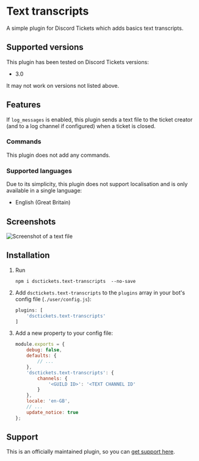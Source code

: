 # Text transcripts

A simple plugin for Discord Tickets which adds basics text transcripts.

## Supported versions

This plugin has been tested on Discord Tickets versions:

- 3.0

It may not work on versions not listed above.

## Features

If `log_messages` is enabled, this plugin sends a text file to the ticket creator (and to a log channel if configured) when a ticket is closed.

### Commands

This plugin does not add any commands.

### Supported languages

Due to its simplicity, this plugin does not support localisation and is only available in a single language:

- English (Great Britain)

## Screenshots

![Screenshot of a text file](https://static.eartharoid.me/sharex/21/08/Code_7ZkF4zEEeA.png "Screenshot of a text file")

## Installation

1. Run
   ```
   npm i dsctickets.text-transcripts  --no-save
   ```
2. Add `dsctickets.text-transcripts` to the `plugins` array in your bot's config file (`./user/config.js`):
	```js hl_lines="2"
	plugins: [
		'dsctickets.text-transcripts'
	]
	``` 
3. Add a new property to your config file:
	```js hl_lines="6-10"
	module.exports = {
		debug: false,
		defaults: {
			// ...
		},
		'dsctickets.text-transcripts': {
			channels: {
				'<GUILD ID>': '<TEXT CHANNEL ID'
			}
		},
		locale: 'en-GB',
		// ...
		update_notice: true
	};
	```

## Support

This is an officially maintained plugin, so you can [get support here](https://github.com/discord-tickets/bot/#support).
